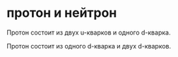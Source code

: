 # протон и нейтрон
Протон состоит из двух u-кварков и одного d-кварка.

Протон состоит из одного d-кварка и двух d-кварков.
